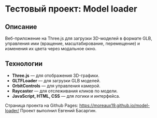 # Тестовый проект: Model loader

## Описание

Веб-приложение на Three.js для загрузки 3D-моделей в формате GLB, управления ими (вращение, масштабирование, перемещение) и изменения их цвета через модальное окно.

## Технологии

- **Three.js** — для отображения 3D-графики.
- **GLTFLoader** — для загрузки GLB моделей.
- **OrbitControls** — для управления камерой.
- **Raycaster** — для отслеживания кликов по модели.
- **JavaScript, HTML, CSS** — для логики и интерфейса.

Страница проекта на Github Pages: https://moreaux19.github.io/model-loader/
Проект выполнил Евгений Басаргин.
